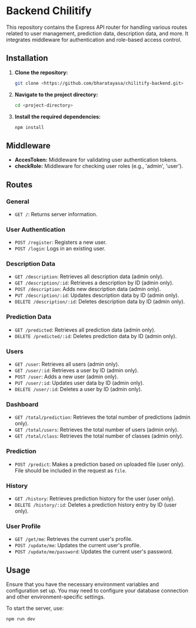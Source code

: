 # Backend Chilitify

This repository contains the Express API router for handling various routes related to user management, prediction data, description data, and more. It integrates middleware for authentication and role-based access control.

## Installation

1. **Clone the repository:**
    ```bash
    git clone <https://github.com/bharatayasa/chilitify-backend.git>
    ```

2. **Navigate to the project directory:**
    ```bash
    cd <project-directory>
    ```

3. **Install the required dependencies:**
    ```bash
    npm install
    ```

## Middleware

- **AccesToken:** Middleware for validating user authentication tokens.
- **checkRole:** Middleware for checking user roles (e.g., 'admin', 'user').

## Routes

### General

- `GET /`: Returns server information.

### User Authentication

- `POST /register`: Registers a new user.
- `POST /login`: Logs in an existing user.

### Description Data

- `GET /description`: Retrieves all description data (admin only).
- `GET /description/:id`: Retrieves a description by ID (admin only).
- `POST /description`: Adds new description data (admin only).
- `PUT /description/:id`: Updates description data by ID (admin only).
- `DELETE /description/:id`: Deletes description data by ID (admin only).

### Prediction Data

- `GET /predicted`: Retrieves all prediction data (admin only).
- `DELETE /predicted/:id`: Deletes prediction data by ID (admin only).

### Users

- `GET /user`: Retrieves all users (admin only).
- `GET /user/:id`: Retrieves a user by ID (admin only).
- `POST /user`: Adds a new user (admin only).
- `PUT /user/:id`: Updates user data by ID (admin only).
- `DELETE /user/:id`: Deletes a user by ID (admin only).

### Dashboard

- `GET /total/prediction`: Retrieves the total number of predictions (admin only).
- `GET /total/users`: Retrieves the total number of users (admin only).
- `GET /total/class`: Retrieves the total number of classes (admin only).

### Prediction

- `POST /predict`: Makes a prediction based on uploaded file (user only). File should be included in the request as `file`.

### History

- `GET /history`: Retrieves prediction history for the user (user only).
- `DELETE /history/:id`: Deletes a prediction history entry by ID (user only).

### User Profile

- `GET /get/me`: Retrieves the current user's profile.
- `POST /update/me`: Updates the current user's profile.
- `POST /update/me/password`: Updates the current user's password.

## Usage

Ensure that you have the necessary environment variables and configuration set up. You may need to configure your database connection and other environment-specific settings.

To start the server, use:

```bash
npm run dev 

